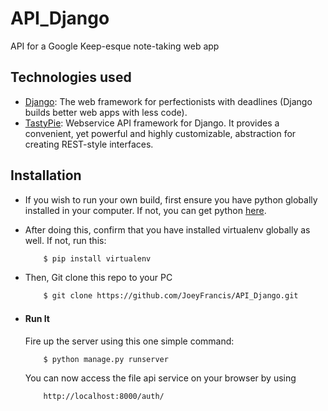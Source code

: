 # API_Django
API for a Google Keep-esque note-taking web app

## Technologies used

* [Django](https://www.djangoproject.com/): The web framework for perfectionists with deadlines (Django builds better web apps with less code).
* [TastyPie](https://django-tastypie.readthedocs.io/en/latest/): Webservice API framework for Django. It provides a convenient, yet powerful and highly customizable, abstraction for creating REST-style interfaces.
## Installation
* If you wish to run your own build, first ensure you have python globally installed in your computer. If not, you can get python [here](https://www.python.org").
* After doing this, confirm that you have installed virtualenv globally as well. If not, run this:
    ```bash
        $ pip install virtualenv
    ```
* Then, Git clone this repo to your PC
    ```bash
        $ git clone https://github.com/JoeyFrancis/API_Django.git
    ```

* #### Run It
    Fire up the server using this one simple command:
    ```bash
        $ python manage.py runserver
    ```
    You can now access the file api service on your browser by using
    ```
        http://localhost:8000/auth/
    ```

